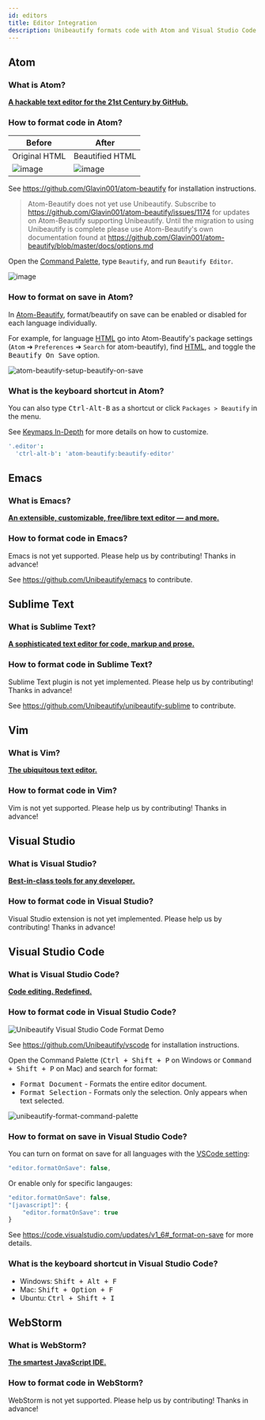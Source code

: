 ```yaml
---
id: editors
title: Editor Integration
description: Unibeautify formats code with Atom and Visual Studio Code (VSCode) editors.
---
```


## Atom

### What is Atom?

[**A hackable text editor for the 21st Century by GitHub.**](https://atom.io/)

### How to format code in Atom?

| Before | After |
| --- | ---- |
| Original HTML | Beautified HTML |
| ![image](https://cloud.githubusercontent.com/assets/1885333/16542727/db52adc6-408a-11e6-824e-04aed06bd2f7.png) | ![image](https://cloud.githubusercontent.com/assets/1885333/16542728/dcac3700-408a-11e6-8e35-9c8fc4432edc.png) |

See https://github.com/Glavin001/atom-beautify for installation instructions.

> Atom-Beautify does not yet use Unibeautify.
> Subscribe to https://github.com/Glavin001/atom-beautify/issues/1174 for updates on Atom-Beautify supporting Unibeautify.
> Until the migration to using Unibeautify is complete please use Atom-Beautify's own documentation found at https://github.com/Glavin001/atom-beautify/blob/master/docs/options.md

Open the [Command Palette](https://github.com/atom/command-palette), type `Beautify`, and run `Beautify Editor`.

![image](https://cloud.githubusercontent.com/assets/1885333/16542583/1c8d975c-4085-11e6-8307-e35df7430a10.png)

### How to format on save in Atom?

In [Atom-Beautify](https://github.com/Glavin001/atom-beautify), format/beautify on save can be enabled or disabled for each language individually.

For example, for language [HTML](/docs/language-html) go into Atom-Beautify's package settings (`Atom` ➔ `Preferences` ➔ `Search` for atom-beautify), find [HTML](/docs/language-html), and toggle the <kbd>Beautify On Save</kbd> option.

![atom-beautify-setup-beautify-on-save](https://cloud.githubusercontent.com/assets/1885333/16542692/3e781e74-4089-11e6-9cf2-5a19af161093.gif)

### What is the keyboard shortcut in Atom?

You can also type <kbd>Ctrl-Alt-B</kbd> as a shortcut or click `Packages > Beautify` in the menu.

See [Keymaps In-Depth](https://flight-manual.atom.io/behind-atom/sections/keymaps-in-depth/) for more details on how to customize.

```coffeescript
'.editor':
  'ctrl-alt-b': 'atom-beautify:beautify-editor'
```

## Emacs

### What is Emacs?

[**An extensible, customizable, free/libre text editor — and more.**](https://www.gnu.org/software/emacs/)

### How to format code in Emacs?

Emacs is not yet supported. Please help us by contributing! Thanks in advance!

See https://github.com/Unibeautify/emacs to contribute.

## Sublime Text

### What is Sublime Text?

[**A sophisticated text editor for code, markup and prose.**](https://www.sublimetext.com/)

### How to format code in Sublime Text?

Sublime Text plugin is not yet implemented. Please help us by contributing! Thanks in advance!

See https://github.com/Unibeautify/unibeautify-sublime to contribute.

## Vim

### What is Vim?

[**The ubiquitous text editor.**](https://www.vim.org/)

### How to format code in Vim?

Vim is not yet supported. Please help us by contributing! Thanks in advance!

## Visual Studio

### What is Visual Studio?

[**Best-in-class tools for any developer.**](https://visualstudio.microsoft.com/)

### How to format code in Visual Studio?

Visual Studio extension is not yet implemented. Please help us by contributing! Thanks in advance!

## Visual Studio Code

### What is Visual Studio Code?

[**Code editing. Redefined.**](https://code.visualstudio.com/)

### How to format code in Visual Studio Code?

![Unibeautify Visual Studio Code Format Demo](https://user-images.githubusercontent.com/1885333/37237670-0f06fcde-23ed-11e8-9200-4d2089323fe1.gif)

See https://github.com/Unibeautify/vscode for installation instructions.

Open the Command Palette (<kbd>Ctrl + Shift + P</kbd> on Windows or <kbd>Command + Shift + P</kbd> on Mac) and search for format:

- <kbd>Format Document</kbd> - Formats the entire editor document.
- <kbd>Format Selection</kbd> - Formats only the selection. Only appears when text selected.

![unibeautify-format-command-palette](https://user-images.githubusercontent.com/1885333/37503575-f6c0092a-28b7-11e8-9bf6-6573d3eab76c.png)

### How to format on save in Visual Studio Code?

You can turn on format on save for all languages with the [VSCode setting](https://code.visualstudio.com/docs/getstarted/settings):

```javascript
"editor.formatOnSave": false,
```

Or enable only for specific langauges:

```javascript
"editor.formatOnSave": false,
"[javascript]": {
    "editor.formatOnSave": true
}
```

See https://code.visualstudio.com/updates/v1_6#_format-on-save for more details.

### What is the keyboard shortcut in Visual Studio Code?

- Windows: <kbd>Shift + Alt + F</kbd>
- Mac: <kbd>Shift + Option + F</kbd>
- Ubuntu: <kbd>Ctrl + Shift + I</kbd>

## WebStorm

### What is WebStorm?

[**The smartest JavaScript IDE.**](https://www.jetbrains.com/webstorm/)

### How to format code in WebStorm?

WebStorm is not yet supported. Please help us by contributing! Thanks in advance!

<script type="application/ld+json">
{
  "@context": "https://schema.org",
  "@type": "FAQPage",
  "name": "Editor Integration FAQ",
  "mainEntity": [
    {
      "@type": "Question",
      "name": "How to format code in Atom?",
      "acceptedAnswer": {
        "@type": "Answer",
        "text": "<a href=\"https://atom.io/\">Download and install Atom editor</a>. Install <a href=\"https://atom.io/packages/atom-beautify\">Atom Package</a> by running <strong>apm install atom-beautify</strong> in your Terminal shell or in Atom editor go to <strong>Settings/Preferences ➔ Install ➔ Search for atom-beautify</strong>. Open the <a href=\"https://github.com/atom/command-palette\">Command Palette</a>, type <strong>Beautify</strong>, and run <strong>Beautify Editor</strong>."
      }
    }, {
      "@type": "Question",
      "name": "How to format on save in Atom?",
      "acceptedAnswer": {
        "@type": "Answer",
        "text": "In <a href=\"https://github.com/Glavin001/atom-beautify\">Atom-Beautify</a>, format/beautify on save can be enabled or disabled for each language individually. For example, for language <a href=\"https://unibeautify.com/docs/language-html\">HTML</a> go into Atom-Beautify's package settings (<strong>Atom ➔ Preferences ➔ Search for atom-beautify</strong>), find <a href=\"https://unibeautify.com/docs/language-html\">HTML</a>, and toggle the <strong>Beautify On Save</strong> option."
      }
    }, {
      "@type": "Question",
      "name": "What is the keyboard shortcut in Atom?",
      "acceptedAnswer": {
        "@type": "Answer",
        "text": "You can also type <strong>Ctrl-Alt-B</strong> as a shortcut or click <strong>Packages > Beautify</strong> in the menu.<br/>See <a href=\"https://flight-manual.atom.io/behind-atom/sections/keymaps-in-depth/\">Keymaps In-Depth</a> for more details on how to customize."
      }
    },
    {
      "@type": "Question",
      "name": "How to format code in Visual Studio Code?",
      "acceptedAnswer": {
        "@type": "Answer",
        "text": "Install <a href=\"https://marketplace.visualstudio.com/items?itemName=Glavin001.unibeautify-vscode\">Unibeautify extension for VSCode</a>. Open the <a href=\"https://code.visualstudio.com/docs/getstarted/userinterface#_command-palette\">Command Palette</a> (<strong>Ctrl + Shift + P</strong> on Windows or <strong>Command + Shift + P</strong> on Mac) and search for your desired format action:<br/><ul><li><strong>Format Document</strong> - Formats the entire editor document.</li><li><strong>Format Selection</strong> - Formats only the selection. Only appears when text selected.</li></ul><br/>See <a href=\"https://code.visualstudio.com/docs/editor/codebasics#_formatting\">VSCode documentation</a> for more details."
      }
    },
    {
      "@type": "Question",
      "name": "How to format on save in Visual Studio Code?",
      "acceptedAnswer": {
        "@type": "Answer",
        "text": "You can turn on format on save for all languages with the <a href=\"https://code.visualstudio.com/docs/getstarted/settings\">VSCode setting</a>:<br/><strong>\"editor.formatOnSave\": false,</strong><br/>Or enable only for specific langauges:<br/><strong>\"editor.formatOnSave\": false, \"[javascript]\": { \"editor.formatOnSave\": true }</strong><br/>See <a href=\"https://code.visualstudio.com/updates/v1_6#_format-on-save\">VSCode's format-on-save documentation</a> for more details."
      }
    },
    {
      "@type": "Question",
      "name": "What is the keyboard shortcut in Visual Studio Code?",
      "acceptedAnswer": {
        "@type": "Answer",
        "text": "<ul><li>Windows: <em>Shift + Alt + F</em></li><li>Mac: <em>Shift + Option + F</em></li><li>Ubuntu: <em>Ctrl + Shift + I</em></li></ul>"
      }
    }
  ]
}
</script>
